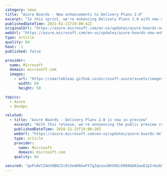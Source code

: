 ```yaml
---
category: news
title: "Azure Boards - New enhancements to Delivery Plans 2.0"
excerpt: "In this sprint, we're enhancing Delivery Plans 2.0 with new condensed views and rollup information."
publishedDateTime: 2021-01-21T19:00:42Z
originalUrl: "https://azure.microsoft.com/en-us/updates/azure-boards-new-enhancements-to-delivery-plans-20/"
webUrl: "https://azure.microsoft.com/en-us/updates/azure-boards-new-enhancements-to-delivery-plans-20/"
type: article
quality: 84
heat: -1
published: false

provider:
  name: Microsoft
  domain: microsoft.com
  images:
    - url: "https://smartableai.github.io/microsoft-azure/assets/images/organizations/microsoft.com-50x50.jpg"
      width: 50
      height: 50

topics:
  - Azure
  - DevOps

related:
  - title: "Azure Boards - Delivery Plans 2.0 is now in preview"
    excerpt: "With this release, we're announcing the public preview release of Delivery Plans 2.0 and other improvements."
    publishedDateTime: 2020-11-23T19:00:20Z
    webUrl: "https://azure.microsoft.com/en-us/updates/azure-boards-delivery-plans-20-is-now-in-preview/"
    type: article
    provider:
      name: Microsoft
      domain: microsoft.com
    quality: 84

secured: "gxPvAV1IAo50B0JIcDs5emRAGwFX7gZqnzwiDKXOEc609AAU62weDJpI+bobQNcxnCiiPfNW78Yv9M6iv7X8qYJahjB4zTmeBN9i/tq8kN6/msEFCh8lrh4Mnux73f9vimMaouEPesdfW3dmRUr8Bzsp1Jr0rGd4T9Zf6Fel6y3WW/gNYeylys5wNHwgiWAGbydNMhGwgO5GBhLlQIMi3Y2iHDyXHPMZNdmFoRYXYNR0AbuVEzXdry4LCrw4r4Nu4D8Ql5Pl5rAElK0ne/qZAclWSj5HMoQKcf4uz7+tuBgaqCivFPnVARVw/BQe4FMouTLz5CT/qj1PBWITH4e/qGZQslHNbwuNPwJyUAG46Cs=;wBIDr5J2ZFj61RyBGVhRvA=="
---
```


